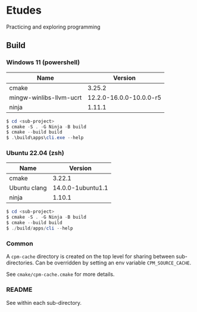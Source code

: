 # Etudes
Practicing and exploring programming


## Build

### Windows 11 (powershell)

|Name|                    Version|
|----|                    -------|
cmake|                   3.25.2
mingw-winlibs-llvm-ucrt| 12.2.0-16.0.0-10.0.0-r5
ninja|                   1.11.1

```powershell
$ cd <sub-project>
$ cmake -S . -G Ninja -B build
$ cmake --build build
$ .\build\apps\cli.exe --help
```


### Ubuntu 22.04 (zsh)

|Name|                    Version|
|----|                    -------|
cmake|                   3.22.1
Ubuntu clang | 14.0.0-1ubuntu1.1
ninja|                   1.10.1

```powershell
$ cd <sub-project>
$ cmake -S . -G Ninja -B build
$ cmake --build build
$ ./build/apps/cli --help
```

### Common
A `cpm-cache` directory is created on the top level for sharing between sub-directories.
Can be overridden by setting an env variable `CPM_SOURCE_CACHE`.

See `cmake/cpm-cache.cmake` for more details.

### README
See within each sub-directory.
